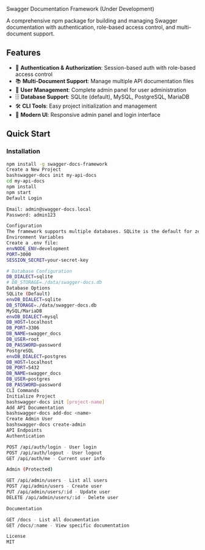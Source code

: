 Swagger Documentation Framework (Under Development)

A comprehensive npm package for building and managing Swagger documentation with authentication, role-based access control, and multi-document support.

## Features

- 🔐 **Authentication & Authorization**: Session-based auth with role-based access control
- 📚 **Multi-Document Support**: Manage multiple API documentation files
- 👥 **User Management**: Complete admin panel for user administration
- 🗄️ **Database Support**: SQLite (default), MySQL, PostgreSQL, MariaDB
- 🛠️ **CLI Tools**: Easy project initialization and management
- 🎨 **Modern UI**: Responsive admin panel and login interface

## Quick Start

### Installation

```bash
npm install -g swagger-docs-framework
Create a New Project
bashswagger-docs init my-api-docs
cd my-api-docs
npm install
npm start
Default Login

Email: admin@swagger-docs.local
Password: admin123

Configuration
The framework supports multiple databases. SQLite is the default for zero-configuration setup.
Environment Variables
Create a .env file:
envNODE_ENV=development
PORT=3000
SESSION_SECRET=your-secret-key

# Database Configuration
DB_DIALECT=sqlite
# DB_STORAGE=./data/swagger-docs.db
Database Options
SQLite (Default)
envDB_DIALECT=sqlite
DB_STORAGE=./data/swagger-docs.db
MySQL/MariaDB
envDB_DIALECT=mysql
DB_HOST=localhost
DB_PORT=3306
DB_NAME=swagger_docs
DB_USER=root
DB_PASSWORD=password
PostgreSQL
envDB_DIALECT=postgres
DB_HOST=localhost
DB_PORT=5432
DB_NAME=swagger_docs
DB_USER=postgres
DB_PASSWORD=password
CLI Commands
Initialize Project
bashswagger-docs init [project-name]
Add API Documentation
bashswagger-docs add-doc <name>
Create Admin User
bashswagger-docs create-admin
API Endpoints
Authentication

POST /api/auth/login - User login
POST /api/auth/logout - User logout
GET /api/auth/me - Current user info

Admin (Protected)

GET /api/admin/users - List all users
POST /api/admin/users - Create user
PUT /api/admin/users/:id - Update user
DELETE /api/admin/users/:id - Delete user

Documentation

GET /docs - List all documentation
GET /docs/:name - View specific documentation

License
MIT
